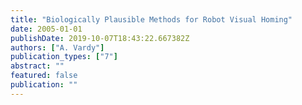 ```yaml
---
title: "Biologically Plausible Methods for Robot Visual Homing"
date: 2005-01-01
publishDate: 2019-10-07T18:43:22.667382Z
authors: ["A. Vardy"]
publication_types: ["7"]
abstract: ""
featured: false
publication: ""
---
```


